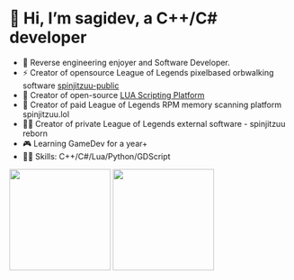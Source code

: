 # 👋 Hi, I’m sagidev, a C++/C# developer

- 👀 Reverse engineering enjoyer and Software Developer.  
- ⚡ Creator of opensource League of Legends pixelbased orbwalking software [spinjitzuu-public](https://github.com/sagidev/spinjitzuu-public)
- 💪 Creator of open-source [LUA Scripting Platform](https://github.com/sagidev/LUA_Scripting_Platform)
- 🚀 Creator of paid League of Legends RPM memory scanning platform spinjitzuu.lol
- 🐱‍👤 Creator of private League of Legends external software - spinjitzuu reborn
- 🎮 Learning GameDev for a year+
- 👨‍💻 Skills: C++/C#/Lua/Python/GDScript
<p>
  <img height="180em" src="https://github-readme-stats.vercel.app/api?username=sagidev&show_icons=true&hide_border=true&&count_private=true&include_all_commits=true&custom_title=sagidev%27s%20Github%20Statistics&theme=github_dark" />
  <img height="180em" src="https://github-readme-stats.vercel.app/api/top-langs/?username=sagidev&exclude_repo=KNN-Image-Classification&show_icons=true&hide_border=true&layout=compact&langs_count=8&theme=github_dark"/>
</p>
